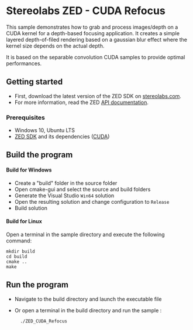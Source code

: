 # Stereolabs ZED - CUDA Refocus

This sample demonstrates how to grab and process images/depth on a CUDA kernel for a depth-based focusing application.
It creates a simple layered depth-of-filed rendering based on a gaussian blur effect where the kernel size depends on the actual depth.

It is based on the separable convolution CUDA samples to provide optimal performances.

## Getting started

- First, download the latest version of the ZED SDK on [stereolabs.com](https://www.stereolabs.com).
- For more information, read the ZED [API documentation](https://www.stereolabs.com/developers/documentation/API/).

### Prerequisites

- Windows 10, Ubuntu LTS
- [ZED SDK](https://www.stereolabs.com/developers/) and its dependencies ([CUDA](https://developer.nvidia.com/cuda-downloads))

## Build the program

#### Build for Windows

- Create a "build" folder in the source folder
- Open cmake-gui and select the source and build folders
- Generate the Visual Studio `Win64` solution
- Open the resulting solution and change configuration to `Release`
- Build solution

#### Build for Linux

Open a terminal in the sample directory and execute the following command:

    mkdir build
    cd build
    cmake ..
    make

## Run the program

- Navigate to the build directory and launch the executable file
- Or open a terminal in the build directory and run the sample :

        ./ZED_CUDA_Refocus